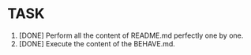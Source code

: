 # TASK
1. [DONE] Perform all the content of README.md perfectly one by one.
2. [DONE] Execute the content of the BEHAVE.md.